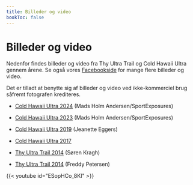 ```yaml
---
title: Billeder og video
bookToc: false
---
```


# Billeder og video

Nedenfor findes billeder og video fra Thy Ultra Trail og Cold Hawaii Ultra
gennem årene. Se også vores
[Facebookside](https://www.facebook.com/ColdHawaiiUltra/) for mange flere
billeder og video.

Det er tilladt at benytte sig af billeder og video ved ikke-kommerciel brug
såfremt fotografen krediteres.

- [Cold Hawaii Ultra 2024](https://www.facebook.com/media/set/?set=a.993041699500509&type=3) (Mads Holm Andersen/SportExposures)

- [Cold Hawaii Ultra 2023](https://www.facebook.com/media/set/?set=a.745435990927749&type=3) (Mads Holm Andersen/SportExposures)

- [Cold Hawaii Ultra 2019](https://photos.app.goo.gl/ctYp9k4CPmamDTub9) (Jeanette Eggers)

- [Cold Hawaii Ultra 2017](https://photos.app.goo.gl/hpxh6RJstAsUwWVKA)

- [Thy Ultra Trail 2014](https://photos.app.goo.gl/UU4Vr36wsS9p2ZwQ8) (Søren Kragh)

- [Thy Ultra Trail 2014](https://photos.app.goo.gl/u6LzHES9vqSQsYhE9) (Freddy Petersen)

{{< youtube id="ESopHCo_8KI" >}}
